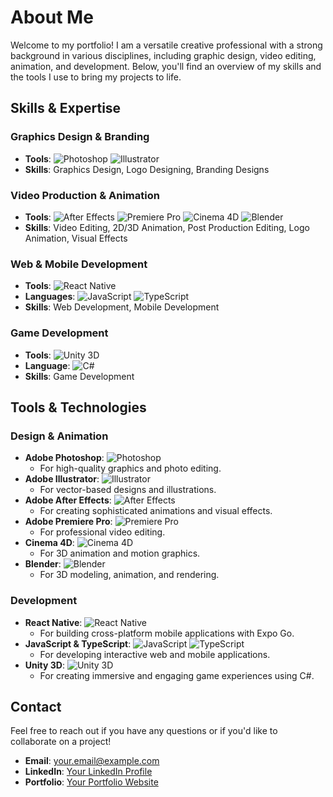 # About Me

Welcome to my portfolio! I am a versatile creative professional with a strong background in various disciplines, including graphic design, video editing, animation, and development. Below, you'll find an overview of my skills and the tools I use to bring my projects to life.

## Skills & Expertise

### **Graphics Design & Branding**
- **Tools**: ![Photoshop](https://img.icons8.com/color/48/000000/adobe-photoshop.png) ![Illustrator](https://img.icons8.com/color/48/000000/adobe-illustrator.png)
- **Skills**: Graphics Design, Logo Designing, Branding Designs

### **Video Production & Animation**
- **Tools**: ![After Effects](https://img.icons8.com/color/48/000000/adobe-after-effects.png) ![Premiere Pro](https://img.icons8.com/color/48/000000/adobe-premiere-pro.png) ![Cinema 4D](https://img.icons8.com/color/48/000000/maxon-cinema-4d.png) ![Blender](https://img.icons8.com/color/48/000000/blender.png)
- **Skills**: Video Editing, 2D/3D Animation, Post Production Editing, Logo Animation, Visual Effects

### **Web & Mobile Development**
- **Tools**: ![React Native](https://img.icons8.com/color/48/000000/react-native.png)
- **Languages**: ![JavaScript](https://img.icons8.com/color/48/000000/javascript.png) ![TypeScript](https://img.icons8.com/color/48/000000/typescript.png)
- **Skills**: Web Development, Mobile Development

### **Game Development**
- **Tools**: ![Unity 3D](https://img.icons8.com/color/48/000000/unity.png)
- **Language**: ![C#](https://img.icons8.com/color/48/000000/c-sharp.png)
- **Skills**: Game Development

## Tools & Technologies

### **Design & Animation**
- **Adobe Photoshop**: ![Photoshop](https://img.icons8.com/color/48/000000/adobe-photoshop.png)
  - For high-quality graphics and photo editing.
- **Adobe Illustrator**: ![Illustrator](https://img.icons8.com/color/48/000000/adobe-illustrator.png)
  - For vector-based designs and illustrations.
- **Adobe After Effects**: ![After Effects](https://img.icons8.com/color/48/000000/adobe-after-effects.png)
  - For creating sophisticated animations and visual effects.
- **Adobe Premiere Pro**: ![Premiere Pro](https://img.icons8.com/color/48/000000/adobe-premiere-pro.png)
  - For professional video editing.
- **Cinema 4D**: ![Cinema 4D](https://img.icons8.com/color/48/000000/maxon-cinema-4d.png)
  - For 3D animation and motion graphics.
- **Blender**: ![Blender](https://img.icons8.com/color/48/000000/blender.png)
  - For 3D modeling, animation, and rendering.

### **Development**
- **React Native**: ![React Native](https://img.icons8.com/color/48/000000/react-native.png)
  - For building cross-platform mobile applications with Expo Go.
- **JavaScript & TypeScript**: ![JavaScript](https://img.icons8.com/color/48/000000/javascript.png) ![TypeScript](https://img.icons8.com/color/48/000000/typescript.png)
  - For developing interactive web and mobile applications.
- **Unity 3D**: ![Unity 3D](https://img.icons8.com/color/48/000000/unity.png)
  - For creating immersive and engaging game experiences using C#.

## Contact

Feel free to reach out if you have any questions or if you'd like to collaborate on a project!

- **Email**: [your.email@example.com](dhopegraphics@gmail.com)
- **LinkedIn**: [Your LinkedIn Profile](https://www.linkedin.com/in/dhope-graphics-690826203/)
- **Portfolio**: [Your Portfolio Website](https://www.behance.net/dhopegraphics)
